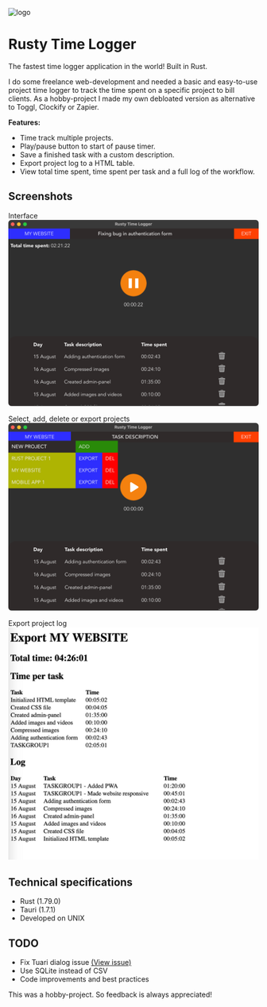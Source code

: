 ![logo](https://github.com/user-attachments/assets/059b21de-d829-445a-867b-b9bc65e7fb82)
# Rusty Time Logger
The fastest time logger application in the world! Built in Rust.

I do some freelance web-development and needed a basic and easy-to-use project time logger to track the time spent on a specific project to bill clients. As a hobby-project I made my own debloated version as alternative to Toggl, Clockify or Zapier.

**Features:**
- Time track multiple projects.
- Play/pause button to start of pause timer.
- Save a finished task with a custom description.
- Export project log to a HTML table.
- View total time spent, time spent per task and a full log of the workflow.

## Screenshots
Interface
![Interface](screenshots/general-interface.png)

Select, add, delete or export projects
![Project Actions](screenshots/project-actions.png)

Export project log
![Project log](screenshots/project-export.jpg)

## Technical specifications
- Rust (1.79.0)
- Tauri (1.7.1)
- Developed on UNIX

## TODO
- Fix Tuari dialog issue [(View issue)](https://github.com/tauri-apps/tauri/issues/10586#issue-2462152966)
- Use SQLite instead of CSV
- Code improvements and best practices

This was a hobby-project. So feedback is always appreciated!
